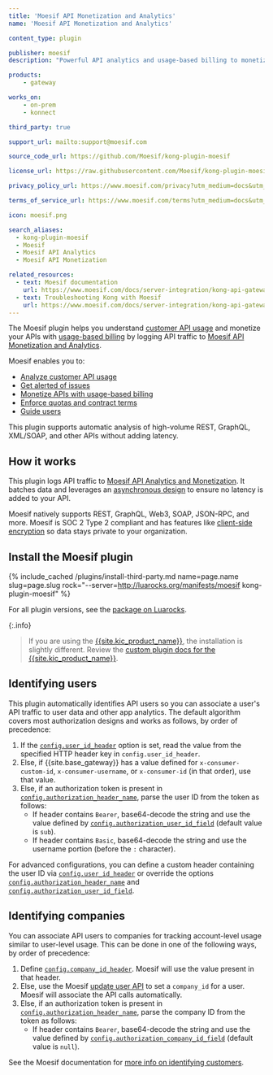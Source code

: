 ```yaml
---
title: 'Moesif API Monetization and Analytics'
name: 'Moesif API Monetization and Analytics'

content_type: plugin

publisher: moesif
description: "Powerful API analytics and usage-based billing to monetize APIs"

products:
    - gateway

works_on:
    - on-prem
    - konnect

third_party: true

support_url: mailto:support@moesif.com

source_code_url: https://github.com/Moesif/kong-plugin-moesif

license_url: https://raw.githubusercontent.com/Moesif/kong-plugin-moesif/master/LICENSE

privacy_policy_url: https://www.moesif.com/privacy?utm_medium=docs&utm_campaign=partners&utm_source=kong

terms_of_service_url: https://www.moesif.com/terms?utm_medium=docs&utm_campaign=partners&utm_source=kong

icon: moesif.png

search_aliases:
  - kong-plugin-moesif
  - Moesif
  - Moesif API Analytics
  - Moesif API Monetization

related_resources:
  - text: Moesif documentation
    url: https://www.moesif.com/docs/server-integration/kong-api-gateway/
  - text: Troubleshooting Kong with Moesif
    url: https://www.moesif.com/docs/server-integration/kong-api-gateway/#troubleshooting?language=kong-api-gateway&utm_medium=docs&utm_campaign=partners&utm_source=kong
---
```


The Moesif plugin helps you understand [customer API usage](https://www.moesif.com/features/api-analytics?utm_medium=docs&utm_campaign=partners&utm_source=kong&language=kong-api-gateway) and monetize your APIs with [usage-based billing](https://www.moesif.com/solutions/metered-api-billing?utm_medium=docs&utm_campaign=partners&utm_source=kong&language=kong-api-gateway)
by logging API traffic to [Moesif API Monetization and Analytics](https://www.moesif.com?language=kong-api-gateway&utm_medium=docs&utm_campaign=partners&utm_source=kong). 

Moesif enables you to:

* [Analyze customer API usage](https://www.moesif.com/features/api-analytics?utm_medium=docs&utm_campaign=partners&utm_source=kong)
* [Get alerted of issues](https://www.moesif.com/features/api-monitoring?utm_medium=docs&utm_campaign=partners&utm_source=kong)
* [Monetize APIs with usage-based billing](https://www.moesif.com/solutions/metered-api-billing?utm_medium=docs&utm_campaign=partners&utm_source=kong)
* [Enforce quotas and contract terms](https://www.moesif.com/features/api-governance-rules?utm_medium=docs&utm_campaign=partners&utm_source=kong)
* [Guide users](https://www.moesif.com/features/user-behavioral-emails?utm_medium=docs&utm_campaign=partners&utm_source=kong)

This plugin supports automatic analysis of high-volume REST, GraphQL, XML/SOAP, and other APIs without adding latency.

## How it works

This plugin logs API traffic to
[Moesif API Analytics and Monetization](https://www.moesif.com/?language=kong-api-gateway&utm_medium=docs&utm_campaign=partners&utm_source=kong). 
It batches data and leverages an [asynchronous design](https://www.moesif.com/enterprise/api-analytics-infrastructure?language=kong-api-gateway&utm_medium=docs&utm_campaign=partners&utm_source=kong) to ensure no latency is added to your API.

Moesif natively supports REST, GraphQL, Web3, SOAP, JSON-RPC, and more. 
Moesif is SOC 2 Type 2 compliant and has features like [client-side encryption](https://www.moesif.com/enterprise/security-compliance?language=kong-api-gateway&utm_medium=docs&utm_campaign=partners&utm_source=kong) so data stays private to your organization.

## Install the Moesif plugin

{% include_cached /plugins/install-third-party.md name=page.name slug=page.slug rock="--server=http://luarocks.org/manifests/moesif kong-plugin-moesif" %}

For all plugin versions, see the [package on Luarocks](http://luarocks.org/modules/moesif/kong-plugin-moesif).

{:.info}
> If you are using the [{{site.kic_product_name}}](/kubernetes-ingress-controller/), the installation is slightly different. 
> Review the [custom plugin docs for the {{site.kic_product_name}}](/kubernetes-ingress-controller/custom-plugins/).

## Identifying users

This plugin automatically identifies API users so you can associate a user's API traffic to user data and other app analytics.
The default algorithm covers most authorization designs and works as follows, by order of precedence:

1. If the [`config.user_id_header`](./reference/#schema--config-user-id-header) option is set, read the value from the specified HTTP header key in `config.user_id_header`.
2. Else, if {{site.base_gateway}} has a value defined for `x-consumer-custom-id`, `x-consumer-username`, or `x-consumer-id` (in that order), use that value.
3. Else, if an authorization token is present in [`config.authorization_header_name`](./reference/#schema--config-authorization-header-name), parse the user ID from the token as follows:
   * If header contains `Bearer`, base64-decode the string and use the value defined by [`config.authorization_user_id_field`](./reference/#schema--config-authorization-user-id-field) (default value is `sub`).
   * If header contains `Basic`, base64-decode the string and use the username portion (before the `:` character).

For advanced configurations, you can define a custom header containing the user ID via [`config.user_id_header`](./reference/#schema--config-user-id-header) or override the options [`config.authorization_header_name`](./reference/#schema--config-authorization-header-name) and [`config.authorization_user_id_field`](./reference/#schema--config-authorization-user-id-field).

## Identifying companies

You can associate API users to companies for tracking account-level usage similar to user-level usage. 
This can be done in one of the following ways, by order of precedence:
1. Define [`config.company_id_header`](./reference/#schema--config-company-id-header). Moesif will use the value present in that header. 
2. Else, use the Moesif [update user API](https://www.moesif.com/docs/api#update-a-user) to set a `company_id` for a user. Moesif will associate the API calls automatically.
3. Else, if an authorization token is present in [`config.authorization_header_name`](./reference/#schema--config-authorization-header-name), parse the company ID from the token as follows:
   * If header contains `Bearer`, base64-decode the string and use the value defined by [`config.authorization_company_id_field`](./reference/#schema--config-authorization-company-id-field) (default value is `null`).

See the Moesif documentation for [more info on identifying customers](https://www.moesif.com/docs/getting-started/identify-customers/?language=kong-api-gateway&utm_medium=docs&utm_campaign=partners&utm_source=kong).
